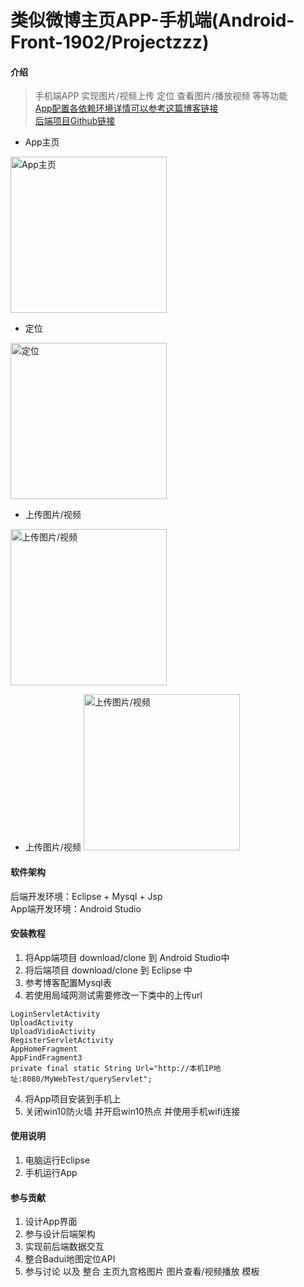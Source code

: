 # 类似微博主页APP-手机端(Android-Front-1902/Projectzzz)


#### 介绍
> 手机端APP 实现图片/视频上传 定位 查看图片/播放视频 等等功能<br> 
[App配置各依赖环境详情可以参考这篇博客链接](https://blog.csdn.net/Process_ing/article/details/101626325)<br>
[后端项目Github链接](https://github.com/My1deA/Android-Back-1902)

* App主页
<img src='https://imgconvert.csdnimg.cn/aHR0cHM6Ly91cGxvYWQtaW1hZ2VzLmppYW5zaHUuaW8vdXBsb2FkX2ltYWdlcy8xOTExMzA1NC0zOTAxMzI2YmNlMWMwM2JjLmpwZw?x-oss-process=image/format,png' width='250' alt='App主页'>

 * 定位
 <img src='https://imgconvert.csdnimg.cn/aHR0cHM6Ly91cGxvYWQtaW1hZ2VzLmppYW5zaHUuaW8vdXBsb2FkX2ltYWdlcy8xOTExMzA1NC0wYWRiYzI3ZTJhM2I1Yjc3LmpwZw?x-oss-process=image/format,png' width='250' alt='定位'>
 
 * 上传图片/视频
  <img src='https://imgconvert.csdnimg.cn/aHR0cHM6Ly91cGxvYWQtaW1hZ2VzLmppYW5zaHUuaW8vdXBsb2FkX2ltYWdlcy8xOTExMzA1NC03YjRkY2Y2NmY4OTM5YzY0LmpwZw?x-oss-process=image/format,png' width='250' alt='上传图片/视频'>

* 上传图片/视频
  <img src='https://imgconvert.csdnimg.cn/aHR0cHM6Ly91cGxvYWQtaW1hZ2VzLmppYW5zaHUuaW8vdXBsb2FkX2ltYWdlcy8xOTExMzA1NC1iYzlmNDFmM2ZjY2Y0Njk5LnBuZw?x-oss-process=image/format,png' width='250' alt='上传图片/视频'>

#### 软件架构
 后端开发环境：Eclipse + Mysql + Jsp<br>
 App端开发环境：Android Studio<br>

#### 安装教程

1. 将App端项目 download/clone 到 Android Studio中
2. 将后端项目 download/clone 到 Eclipse 中
3. 参考博客配置Mysql表 
3. 若使用局域网测试需要修改一下类中的上传url
```
LoginServletActivity 
UploadActivity
UploadVidioActivity
RegisterServletActivity
AppHomeFragment
AppFindFragment3
private final static String Url="http://本机IP地址:8080/MyWebTest/queryServlet";

```
4. 将App项目安装到手机上
5. 关闭win10防火墙 并开启win10热点 并使用手机wifi连接


#### 使用说明

1. 电脑运行Eclipse
2. 手机运行App

#### 参与贡献

1. 设计App界面
2. 参与设计后端架构
3. 实现前后端数据交互
4. 整合Badui地图定位API
5. 参与讨论 以及 整合 主页九宫格图片 图片查看/视频播放 模板

